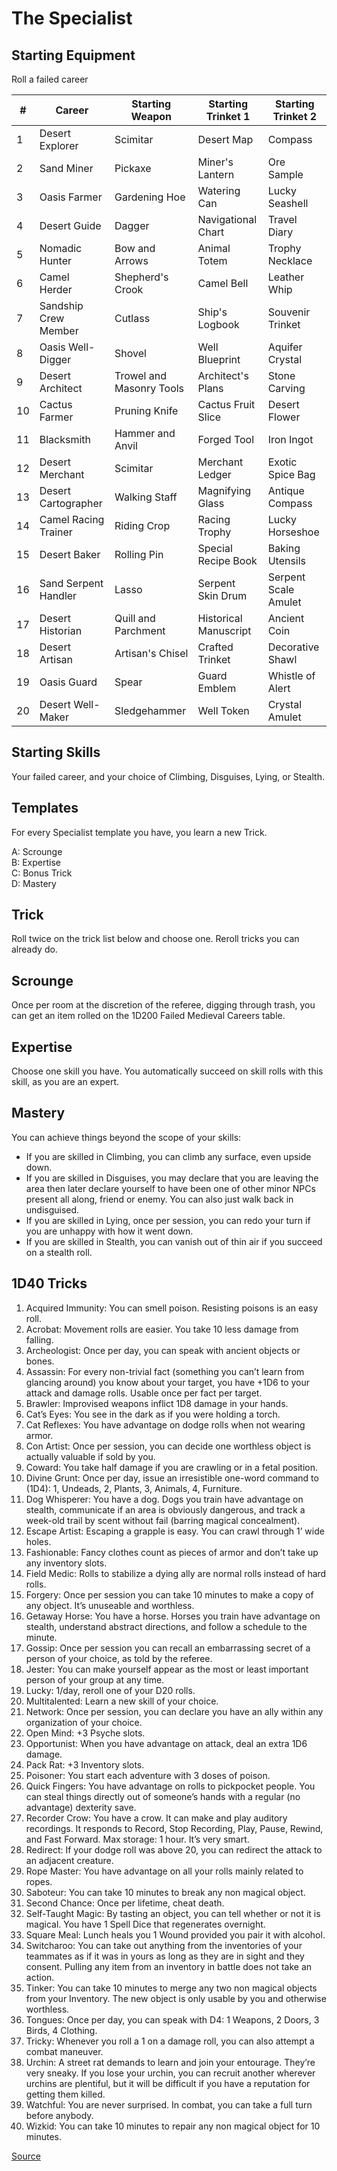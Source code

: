 # The Specialist

## Starting Equipment
Roll a failed career


| # | Career           | Starting Weapon          | Starting Trinket 1  | Starting Trinket 2  |
|---|----------------------|--------------------------|---------------------|---------------------|
| 1 | Desert Explorer      | Scimitar                 | Desert Map          | Compass             |
| 2 | Sand Miner           | Pickaxe                  | Miner's Lantern     | Ore Sample          |
| 3 | Oasis Farmer         | Gardening Hoe            | Watering Can        | Lucky Seashell      |
| 4 | Desert Guide         | Dagger                   | Navigational Chart  | Travel Diary        |
| 5 | Nomadic Hunter       | Bow and Arrows           | Animal Totem         | Trophy Necklace     |
| 6 | Camel Herder         | Shepherd's Crook         | Camel Bell          | Leather Whip         |
| 7 | Sandship Crew Member | Cutlass                  | Ship's Logbook      | Souvenir Trinket    |
| 8 | Oasis Well-Digger    | Shovel                   | Well Blueprint      | Aquifer Crystal     |
| 9 | Desert Architect     | Trowel and Masonry Tools  | Architect's Plans   | Stone Carving       |
| 10 | Cactus Farmer        | Pruning Knife            | Cactus Fruit Slice  | Desert Flower       |
| 11 | Blacksmith           | Hammer and Anvil         | Forged Tool         | Iron Ingot           |
| 12 | Desert Merchant      | Scimitar                 | Merchant Ledger     | Exotic Spice Bag    |
| 13 | Desert Cartographer  | Walking Staff            | Magnifying Glass    | Antique Compass     |
| 14 | Camel Racing Trainer | Riding Crop              | Racing Trophy       | Lucky Horseshoe     |
| 15 | Desert Baker         | Rolling Pin              | Special Recipe Book | Baking Utensils     |
| 16 | Sand Serpent Handler  | Lasso                    | Serpent Skin Drum   | Serpent Scale Amulet |
| 17 | Desert Historian     | Quill and Parchment      | Historical Manuscript | Ancient Coin      |
| 18 | Desert Artisan       | Artisan's Chisel         | Crafted Trinket     | Decorative Shawl    |
| 19 | Oasis Guard          | Spear                    | Guard Emblem        | Whistle of Alert    |
| 20 | Desert Well-Maker    | Sledgehammer             | Well Token           | Crystal Amulet      |

## Starting Skills
Your failed career, and your choice of Climbing, Disguises, Lying, or Stealth.

## Templates

For every Specialist template you have, you learn a new Trick.

A: Scrounge<br />
B: Expertise<br />
C: Bonus Trick<br />
D: Mastery<br />

## Trick

Roll twice on the trick list below and choose one. Reroll tricks you can already do.

## Scrounge

Once per room at the discretion of the referee, digging through trash, you can get an item rolled on the 1D200 Failed Medieval Careers table.

## Expertise

Choose one skill you have. You automatically succeed on skill rolls with this skill, as you are an expert.

## Mastery

You can achieve things beyond the scope of your skills:

- If you are skilled in Climbing, you can climb any surface, even upside down.
- If you are skilled in Disguises, you may declare that you are leaving the area then later declare yourself to have been one of other minor NPCs present all along, friend or enemy. You can also just walk back in undisguised.
- If you are skilled in Lying, once per session, you can redo your turn if you are unhappy with how it went down.
- If you are skilled in Stealth, you can vanish out of thin air if you succeed on a stealth roll.

## 1D40 Tricks

1. Acquired Immunity: You can smell poison. Resisting poisons is an easy roll.
1. Acrobat: Movement rolls are easier. You take 10 less damage from falling.
1. Archeologist: Once per day, you can speak with ancient objects or bones.
1. Assassin: For every non-trivial fact (something you can’t learn from glancing around) you know about your target, you have +1D6 to your attack and damage rolls. Usable once per fact per target.
1. Brawler: Improvised weapons inflict 1D8 damage in your hands.
1. Cat’s Eyes: You see in the dark as if you were holding a torch.
1. Cat Reflexes: You have advantage on dodge rolls when not wearing armor.
1. Con Artist: Once per session, you can decide one worthless object is actually valuable if sold by you.
1. Coward: You take half damage if you are crawling or in a fetal position.
1. Divine Grunt: Once per day, issue an irresistible one-word command to (1D4): 1, Undeads, 2, Plants, 3, Animals, 4, Furniture.
1. Dog Whisperer: You have a dog. Dogs you train have advantage on stealth, communicate if an area is obviously dangerous, and track a week-old trail by scent without fail (barring magical concealment).
1. Escape Artist: Escaping a grapple is easy. You can crawl through 1’ wide holes.
1. Fashionable: Fancy clothes count as pieces of armor and don’t take up any inventory slots.
1. Field Medic: Rolls to stabilize a dying ally are normal rolls instead of hard rolls.
1. Forgery: Once per session you can take 10 minutes to make a copy of any object. It’s unuseable and worthless.
1. Getaway Horse: You have a horse. Horses you train have advantage on stealth, understand abstract directions, and follow a schedule to the minute.
1. Gossip: Once per session you can recall an embarrassing secret of a person of your choice, as told by the referee.
1. Jester: You can make yourself appear as the most or least important person of your group at any time.
1. Lucky: 1/day, reroll one of your D20 rolls.
1. Multitalented: Learn a new skill of your choice.
1. Network: Once per session, you can declare you have an ally within any organization of your choice.
1. Open Mind: +3 Psyche slots.
1. Opportunist: When you have advantage on attack, deal an extra 1D6 damage.
1. Pack Rat: +3 Inventory slots.
1. Poisoner: You start each adventure with 3 doses of poison.
1. Quick Fingers: You have advantage on rolls to pickpocket people. You can steal things directly out of someone’s hands with a regular (no advantage) dexterity save.
1. Recorder Crow: You have a crow. It can make and play auditory recordings. It responds to Record, Stop Recording, Play, Pause, Rewind, and Fast Forward. Max storage: 1 hour. It’s very smart.
1. Redirect: If your dodge roll was above 20, you can redirect the attack to an adjacent creature.
1. Rope Master: You have advantage on all your rolls mainly related to ropes.
1. Saboteur: You can take 10 minutes to break any non magical object.
1. Second Chance: Once per lifetime, cheat death.
1. Self-Taught Magic: By tasting an object, you can tell whether or not it is magical. You have 1 Spell Dice that regenerates overnight.
1. Square Meal: Lunch heals you 1 Wound provided you pair it with alcohol.
1. Switcharoo: You can take out anything from the inventories of your teammates as if it was in yours as long as they are in sight and they consent. Pulling any item from an inventory in battle does not take an action.
1. Tinker: You can take 10 minutes to merge any two non magical objects from your Inventory. The new object is only usable by you and otherwise worthless.
1. Tongues: Once per day, you can speak with D4: 1 Weapons, 2 Doors, 3 Birds, 4 Clothing.
1. Tricky: Whenever you roll a 1 on a damage roll, you can also attempt a combat maneuver.
1. Urchin: A street rat demands to learn and join your entourage. They’re very sneaky. If you lose your urchin, you can recruit another wherever urchins are plentiful, but it will be difficult if you have a reputation for getting them killed.
1. Watchful: You are never surprised. In combat, you can take a full turn before anybody.
1. Wizkid: You can take 10 minutes to repair any non magical object for 10 minutes.

[Source](https://saltygoo.github.io/class/specialist)